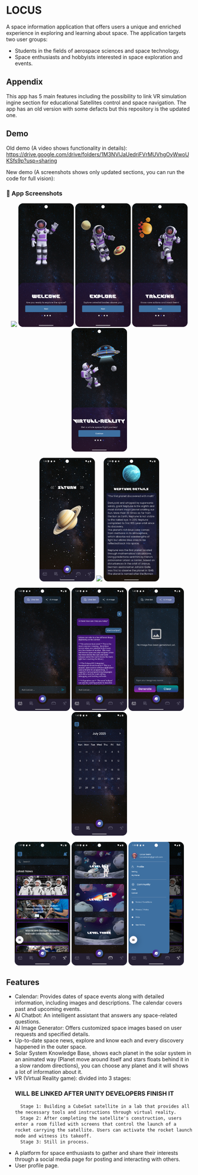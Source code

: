 # LOCUS

A space information application that offers users a unique and enriched experience in exploring and learning about space. 
The application targets two user groups:

- Students in the fields of aerospace sciences and space technology.
- Space enthusiasts and hobbyists interested in space exploration and events.


## Appendix

This app has 5 main features including the possibility to link VR simulation ingine section for educational Satellites control and space navigation. 
The app has an old version with some defacts but this repository is the updated one.


## Demo

Old demo (A video shows functionality in details): https://drive.google.com/drive/folders/1M3NVlJaUedriFVrMUVhgOyWwoUKSfs9p?usp=sharing
</p>
New demo (A screenshots shows only updated sections, you can run the code for full vision):
<h3>📱 App Screenshots</h3>

<p align="center">
  <img src="screenshots/sc11.png" width="150"/>
  <img src="screenshots/sc12.png" width="150"/>
  <img src="screenshots/sc13.png" width="150"/>
  <img src="screenshots/sc14.png" width="150"/>
  <img src="screenshots/sc15.png" width="150"/>
</p>

<p align="center">
  <img src="screenshots/sc1.png" width="150"/>
  <img src="screenshots/sc2.png" width="150"/>
  <img src="screenshots/sc3.png" width="150"/>
</p>

<p align="center">
  <img src="screenshots/sc4.png" width="150"/>
  <img src="screenshots/sc5.png" width="150"/>
  <img src="screenshots/sc6.png" width="150"/>
  <img src="screenshots/sc7.png" width="150"/>
</p>

<p align="center">
  <img src="screenshots/sc8.png" width="150"/>
  <img src="screenshots/sc9.png" width="150"/>
  <img src="screenshots/sc10.png" width="150"/>
</p>


## Features

- Calendar: Provides dates of space events along with detailed information, including images and descriptions. The calendar covers past and upcoming events.
- AI Chatbot: An intelligent assistant that answers any space-related questions.
- AI Image Generator: Offers customized space images based on user requests and specified details.
- Up-to-date space news, explore and know each and every discovery happened in the outer space.
- Solar System Knowledge Base, shows each planet in the solar system in an animated way (Planet move around itself and stars floats behind it in a slow random directions), you can choose any planet and it will shows a lot of information about it.
- VR (Virtual Reality game): divided into 3 stages:
  ### WILL BE LINKED AFTER UNITY DEVELOPERS FINISH IT
        Stage 1: Building a CubeSat satellite in a lab that provides all the necessary tools and instructions through virtual reality.
        Stage 2: After completing the satellite's construction, users enter a room filled with screens that control the launch of a rocket carrying the satellite. Users can activate the rocket launch mode and witness its takeoff.
        Stage 3: Still in process.
- A platform for space enthusiasts to gather and share their interests through a social media page for posting and interacting with others.
- User profile page.
